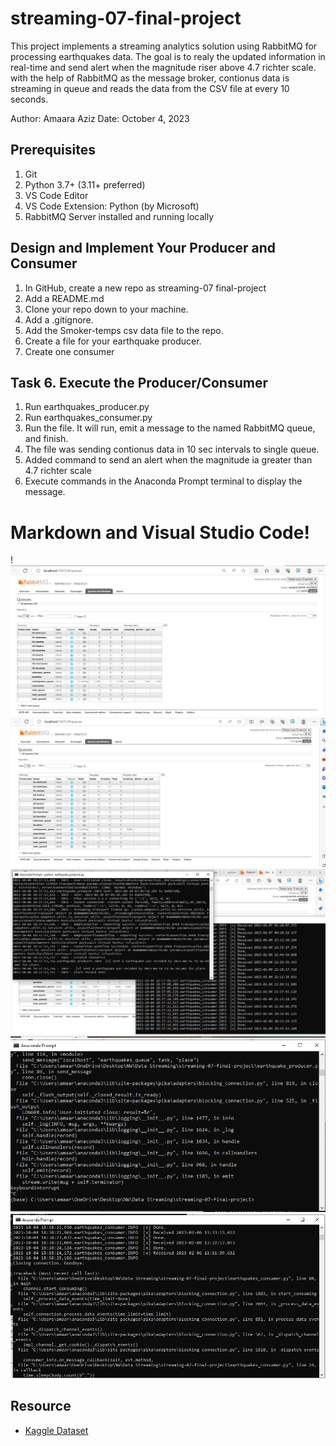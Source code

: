 # streaming-07-final-project

This project implements a streaming analytics solution using RabbitMQ for processing earthquakes data. The goal is to realy the updated information in real-time and send alert when the magnitude riser above 4.7 richter scale. with the help of RabbitMQ as the message broker, contionus data is streaming in queue and reads the data from the CSV file at every 10 seconds.

Author: Amaara Aziz
Date: October 4, 2023


## Prerequisites

1. Git
1. Python 3.7+ (3.11+ preferred)
1. VS Code Editor
1. VS Code Extension: Python (by Microsoft)
1. RabbitMQ Server installed and running locally

## Design and Implement Your Producer and Consumer

1. In GitHub, create a new repo as streaming-07 final-project
2. Add a README.md 
3. Clone your repo down to your machine. 
4. Add a .gitignore.
5. Add the Smoker-temps csv data file to the repo. 
6. Create a file for your earthquake producer.
7. Create one consumer

## Task 6. Execute the Producer/Consumer

1. Run earthquakes_producer.py 
2. Run earthquakes_consumer.py 
3. Run the file. It will run, emit a message to the named RabbitMQ queue, and finish.
4. The file was sending contionus data in 10 sec intervals to single queue.
5. Added command to send an alert when the magnitude ia greater than 4.7 richter scale
6. Execute commands in the Anaconda Prompt terminal to display the message. 

# Markdown and Visual Studio Code!
!![Alt text](<Image/queue running.JPG>)   ![Alt text](Image/rabbitmq.JPG)    ![Alt text](Image/Terminal_RabbitMQ.JPG)      ![Alt text](<Image/Producer interrupted.JPG>)    ![Alt text](<Image/Consumer interrupted.JPG>)

## Resource

- [Kaggle Dataset](https://www.kaggle.com/datasets/ayyuce/turkey-earthquakes)

